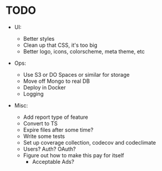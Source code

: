 # TODO

* UI:
  * Better styles
  * Clean up that CSS, it's too big
  * Better logo, icons, colorscheme, meta theme, etc

* Ops:
  * Use S3 or DO Spaces or similar for storage
  * Move off Mongo to real DB
  * Deploy in Docker
  * Logging

* Misc:
  * Add report type of feature
  * Convert to TS
  * Expire files after some time?
  * Write some tests
  * Set up coverage collection, codecov and codeclimate
  * Users? Auth? OAuth?
  * Figure out how to make this pay for itself
    * Acceptable Ads?

